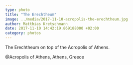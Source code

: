 ```yaml
---
type: photo
title: "The Erechtheum"
image: ../media/2017-11-10-acropolis-the-erechtheum.jpg
author: Matthias Kretschmann
date: 2017-11-10 14:42:19.869188000 +02:00
category: photos
---
```


The Erechtheum on top of the Acropolis of Athens.

@Acropolis of Athens, Athens, Greece
